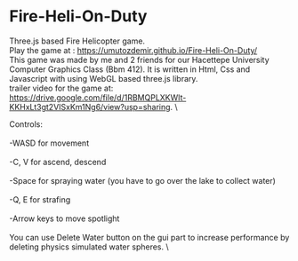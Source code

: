 # Fire-Heli-On-Duty
Three.js based Fire Helicopter game. \
Play the game at : https://umutozdemir.github.io/Fire-Heli-On-Duty/ \
This game was made by me and 2 friends for our Hacettepe University Computer Graphics Class (Bbm 412). It is written in Html, Css and Javascript with using WebGL based three.js library. \
trailer video for the game at: https://drive.google.com/file/d/1RBMQPLXKWlt-KKHxLt3gt2VISxKm1Ng6/view?usp=sharing. \

Controls: \
\
-WASD for movement \
\
-C, V for ascend, descend \
\
-Space for spraying water (you have to go over the lake to collect water) \
\
-Q, E for strafing \
\
-Arrow keys to move spotlight \
\
You can use Delete Water button on the gui part to increase performance by deleting physics simulated water spheres. \

